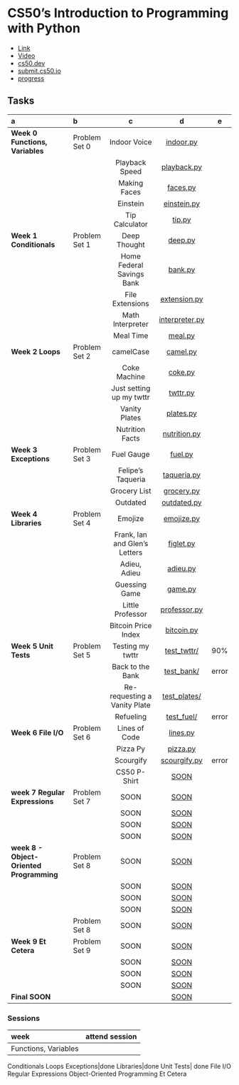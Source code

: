 # CS50’s Introduction to Programming with Python

* [Link](https://learning.edx.org/course/course-v1:HarvardX+CS50P+Python/home)
* [Video]()
* [cs50.dev]()
* [submit.cs50.io](https://submit.cs50.io/courses/1202/)
* [progress](https://cs50.me/cs50p)


## Tasks

a|b|c|d|e
:---|:---|:---:|:---:|:---:
**Week 0 Functions, Variables**|Problem Set 0|Indoor Voice|[indoor.py](./indoor/indoor.py)
|||Playback Speed|[playback.py](./playback/playback.py)
|||Making Faces|[faces.py](./faces/faces.py)
|||Einstein|[einstein.py](./einstein/einstein.py)
|||Tip Calculator|[tip.py](./tip/tip.py)
**Week 1 Conditionals**|Problem Set 1|Deep Thought|[deep.py](./deep/deep.py)
|||Home Federal Savings Bank|[bank.py](./bank/bank.py)
|||File Extensions|[extension.py](./extensions/extensions.py)
|||Math Interpreter|[interpreter.py](./interpreter/interpreter.py)
|||Meal Time|[meal.py](./meal/meal.py)
**Week 2 Loops**|Problem Set 2|camelCase|[camel.py](./camel/camel.py)
|||Coke Machine|[coke.py](./coke/coke.py)
|||Just setting up my twttr|[twttr.py](./twttr/twttr.py)
|||Vanity Plates|[plates.py](./plates/plates.py)
|||Nutrition Facts|[nutrition.py](./nutrition/nutrition.py)
**Week 3 Exceptions**|Problem Set 3|Fuel Gauge|[fuel.py](./fuel/fuel.py)
|||Felipe’s Taqueria|[taqueria.py](./taqueria/taqueria.py)
|||Grocery List|[grocery.py](./grocery/grocery.py)
|||Outdated|[outdated.py](./outdated/outdated.py)
**Week 4 Libraries**|Problem Set 4|Emojize|[emojize.py](./emojize/emojize.py)
|||Frank, Ian and Glen’s Letters|[figlet.py](./figlet/figlet.py)
|||Adieu, Adieu|[adieu.py](./adieu/adieu.py)
|||Guessing Game|[game.py](./game/game.py)
|||Little Professor|[professor.py](./professor/professor.py)
|||Bitcoin Price Index|[bitcoin.py](./bitcoin/bitcoin.py)
**Week 5 Unit Tests**|Problem Set 5|Testing my twttr|[test_twttr/](./test_twttr/)|90%
|||Back to the Bank|[test_bank/](./test_bank/)|error
|||Re-requesting a Vanity Plate|[test_plates/](./test_plates/)
|||Refueling|[test_fuel/](./test_fuel/)| error
**Week 6 File I/O**|Problem Set 6|Lines of Code|[lines.py](./lines/lines.py)
|||Pizza Py|[pizza.py](./pizza/pizza.py)
|||Scourgify|[scourgify.py](./scourgify/scourgify.py)| error
|||CS50 P-Shirt|[SOON]()
**week 7 Regular Expressions**|Problem Set 7|SOON|[SOON]()
|||SOON|[SOON]()
|||SOON|[SOON]()
|||SOON|[SOON]()
**week 8 - Object-Oriented Programming**|Problem Set 8|SOON|[SOON]()
|||SOON|[SOON]()
|||SOON|[SOON]()
|||SOON|[SOON]()
||Problem Set 8|SOON|[SOON]()
**Week 9 Et Cetera**|Problem Set 9|SOON|[SOON]()
|||SOON|[SOON]()
|||SOON|[SOON]()
|||SOON|[SOON]()
**Final SOON**|||[SOON]()


### Sessions
|week|attend session|
:---|:---:
Functions, Variables|
Conditionals
Loops
Exceptions|done
Libraries|done
Unit Tests| done
File I/O
Regular Expressions
Object-Oriented Programming
Et Cetera


